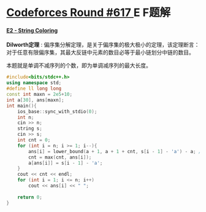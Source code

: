 # [Codeforces Round #617 ](https://codeforces.com/contest/1296)  E F题解

#### [E2 - String Coloring](https://codeforces.com/contest/1296/problem/E2)

**Dilworth定理** :  偏序集分解定理，是关于偏序集的极大极小的定理，该定理断言：对于任意有限偏序集，其最大反链中元素的数目必等于最小链划分中链的数目。

本题就是单调不减序列的个数，即为单调减序列的最大长度。

```cpp
#include<bits/stdc++.h>
using namespace std;
#define ll long long
const int maxn = 2e5+10;
int a[30], ans[maxn];
int main(){
    ios_base::sync_with_stdio(0);
    int n;
    cin >> n;
    string s;
    cin >> s;
    int cnt = 0;
    for (int i = n; i >= 1; i--){
        ans[i] = lower_bound(a + 1, a + 1 + cnt, s[i - 1] - 'a') - a; //在a数组里找1-cnt中的第一个大于等于s[i]的位置
        cnt = max(cnt, ans[i]);
        a[ans[i]] = s[i - 1] - 'a';
    }
    cout << cnt << endl;
    for (int i = 1; i <= n; i++)
        cout << ans[i] << " ";
    
    return 0;
}
```

